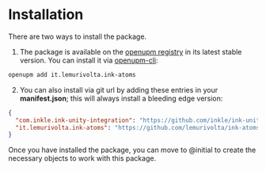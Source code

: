 ﻿---
uid: installation
---

# Installation

There are two ways to install the package.

1. The package is available on the [openupm registry](https://openupm.com) in its latest stable version. You can install it via [openupm-cli](https://github.com/openupm/openupm-cli):

```sh
openupm add it.lemurivolta.ink-atoms
```

2. You can also install via git url by adding these entries in your **manifest.json**; this will always install a bleeding edge version:

```json
{
  "com.inkle.ink-unity-integration": "https://github.com/inkle/ink-unity-integration.git#upm",
  "it.lemurivolta.ink-atoms": "https://github.com/lemurivolta/ink-atoms#upm"
}
```

Once you have installed the package, you can move to @initial to create the necessary objects to work with this package.